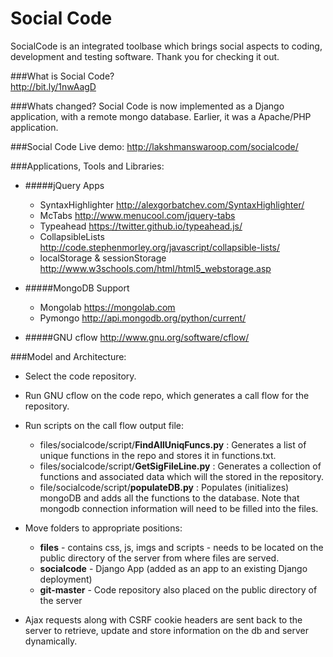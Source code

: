 Social Code
==========
SocialCode is an integrated toolbase which brings social aspects to coding, development and testing software. Thank you for checking it out. 

###What is Social Code?       
http://bit.ly/1nwAagD

###Whats changed?
Social Code is now implemented as a Django application, with a remote mongo database. Earlier, it was a Apache/PHP application. 

###Social Code Live demo:
http://lakshmanswaroop.com/socialcode/

###Applications, Tools and Libraries:
  - #####jQuery Apps  
      - SyntaxHighlighter               http://alexgorbatchev.com/SyntaxHighlighter/
      - McTabs                          http://www.menucool.com/jquery-tabs
      - Typeahead                       https://twitter.github.io/typeahead.js/
      - CollapsibleLists                http://code.stephenmorley.org/javascript/collapsible-lists/
      - localStorage & sessionStorage   http://www.w3schools.com/html/html5_webstorage.asp

  - #####MongoDB Support
      - Mongolab  https://mongolab.com
      - Pymongo   http://api.mongodb.org/python/current/

  - #####GNU cflow http://www.gnu.org/software/cflow/


###Model and Architecture:

  * Select the code repository. 
  * Run GNU cflow on the code repo, which generates a call flow for the repository.
  * Run scripts on the call flow output file:
      - files/socialcode/script/**FindAllUniqFuncs.py** : Generates a list of unique functions in the repo and stores it in functions.txt.
      - files/socialcode/script/**GetSigFileLine.py** : Generates a collection of functions and associated data which will the stored in the repository. 
      - file/socialcode/script/**populateDB.py**  : Populates (initializes) mongoDB and adds all the functions to the database. Note that mongodb connection information will need to be filled into the files.
    
  * Move folders to appropriate positions:
      - **files** - contains css, js, imgs and scripts - needs to be located on the public directory of the server from where files are served. 
      - **socialcode** - Django App (added as an app to an existing Django deployment)
      - **git-master** - Code repository also placed on the public directory of the server
    
  * Ajax requests along with CSRF cookie headers are sent back to the server to retrieve, update and store information on the db and server dynamically.
  
